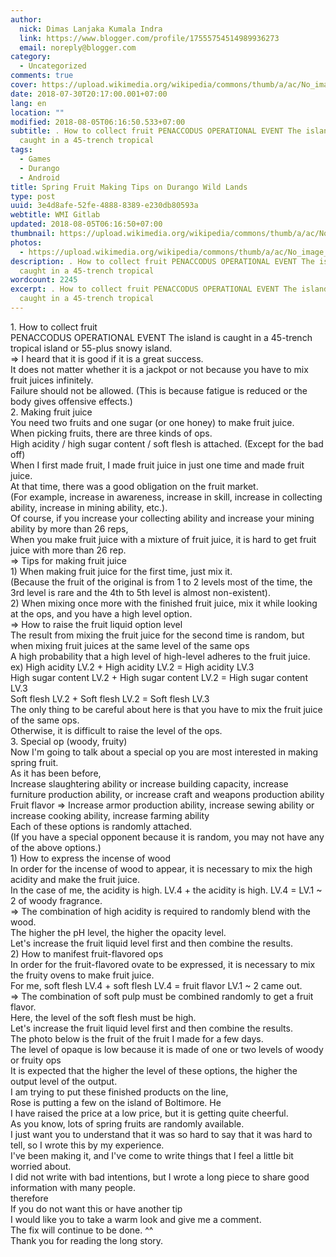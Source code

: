 ```yaml
---
author:
  nick: Dimas Lanjaka Kumala Indra
  link: https://www.blogger.com/profile/17555754514989936273
  email: noreply@blogger.com
category:
  - Uncategorized
comments: true
cover: https://upload.wikimedia.org/wikipedia/commons/thumb/a/ac/No_image_available.svg/2048px-No_image_available.svg.png
date: 2018-07-30T20:17:00.001+07:00
lang: en
location: ""
modified: 2018-08-05T06:16:50.533+07:00
subtitle: . How to collect fruit PENACCODUS OPERATIONAL EVENT The island is
  caught in a 45-trench tropical
tags:
  - Games
  - Durango
  - Android
title: Spring Fruit Making Tips on Durango Wild Lands
type: post
uuid: 3e4d8afe-52fe-4888-8389-e230db80593a
webtitle: WMI Gitlab
updated: 2018-08-05T06:16:50+07:00
thumbnail: https://upload.wikimedia.org/wikipedia/commons/thumb/a/ac/No_image_available.svg/2048px-No_image_available.svg.png
photos:
  - https://upload.wikimedia.org/wikipedia/commons/thumb/a/ac/No_image_available.svg/2048px-No_image_available.svg.png
description: . How to collect fruit PENACCODUS OPERATIONAL EVENT The island is
  caught in a 45-trench tropical
wordcount: 2245
excerpt: . How to collect fruit PENACCODUS OPERATIONAL EVENT The island is
  caught in a 45-trench tropical
---
```


<div>    <div>        1. How to collect fruit     </div>    <div>        PENACCODUS OPERATIONAL EVENT The island is caught in a 45-trench         tropical island or 55-plus snowy island.     </div>    <div>        =&gt; I heard that it is good if it is a great success.     </div>    <div>        It does not matter whether it is a jackpot or not because you have to         mix fruit juices infinitely.     </div>    <div>        Failure should not be allowed. (This is because fatigue is reduced or         the body gives offensive effects.)     </div>    <div>        <div>            2. Making fruit juice         </div>        <div>            You need two fruits and one sugar (or one honey) to make fruit             juice.         </div>        <div>            When picking fruits, there are three kinds of ops.         </div>        <div>            High acidity / high sugar content / soft flesh is attached. (Except             for the bad off)         </div>        <div>            When I first made fruit, I made fruit juice in just one time and             made fruit juice.         </div>        <div>            At that time, there was a good obligation on the fruit market.         </div>        <div>            (For example, increase in awareness, increase in skill, increase in             collecting ability, increase in mining ability, etc.).         </div>        <div>            Of course, if you increase your collecting ability and increase             your mining ability by more than 26 reps,         </div>        <div>            When you make fruit juice with a mixture of fruit juice, it is hard             to get fruit juice with more than 26 rep.         </div>    </div>    <div>        <div>            =&gt; Tips for making fruit juice         </div>        <div>            1) When making fruit juice for the first time, just mix it.         </div>        <div>            (Because the fruit of the original is from 1 to 2 levels most of             the time, the 3rd level is rare and the 4th to 5th level is almost             non-existent).         </div>        <div>            2) When mixing once more with the finished fruit juice, mix it             while looking at the ops, and you have a high level option.         </div>        <div>            =&gt; How to raise the fruit liquid option level         </div>        <div>            <div>                The result from mixing the fruit juice for the second time is                 random, but when mixing fruit juices at the same level of the                 same ops             </div>            <div>                A high probability that a high level of high-level adheres to                 the fruit juice.             </div>        </div>        <div>            ex) High acidity LV.2 + High acidity LV.2 = High acidity LV.3         </div>        <div>            High sugar content LV.2 + High sugar content LV.2 = High sugar             content LV.3         </div>        <div>            Soft flesh LV.2 + Soft flesh LV.2 = Soft flesh LV.3         </div>        <div>            The only thing to be careful about here is that you have to mix the             fruit juice of the same ops.         </div>        <div>            Otherwise, it is difficult to raise the level of the ops.         </div>    </div>    <div>        <div>            3. Special op (woody, fruity)         </div>        <div>            Now I'm going to talk about a special op you are most interested in             making spring fruit.         </div>        <div>            As it has been before,         </div>        <div>            Increase slaughtering ability or increase building capacity,             increase furniture production ability, or increase craft and             weapons production ability         </div>        <div>            Fruit flavor =&gt; Increase armor production ability, increase             sewing ability or increase cooking ability, increase farming             ability         </div>        <div>            Each of these options is randomly attached.         </div>        <div>            (If you have a special opponent because it is random, you may not             have any of the above options.)         </div>        <div>            1) How to express the incense of wood         </div>    </div></div><div>    <div>        In order for the incense of wood to appear, it is necessary to mix the         high acidity and make the fruit juice.     </div>    <div>        In the case of me, the acidity is high. LV.4 + the acidity is high.         LV.4 = LV.1 ~ 2 of woody fragrance.     </div>    <div>        =&gt; The combination of high acidity is required to randomly blend         with the wood.     </div>    <div>        The higher the pH level, the higher the opacity level.     </div>    <div>        Let's increase the fruit liquid level first and then combine the         results.     </div>    <div>        2) How to manifest fruit-flavored ops     </div>    <div>        In order for the fruit-flavored ovate to be expressed, it is necessary         to mix the fruity ovens to make fruit juice.     </div>    <div>        For me, soft flesh LV.4 + soft flesh LV.4 = fruit flavor LV.1 ~ 2 came         out.     </div>    <div>        =&gt; The combination of soft pulp must be combined randomly to get a         fruit flavor.     </div>    <div>        Here, the level of the soft flesh must be high.     </div>    <div>        Let's increase the fruit liquid level first and then combine the         results.     </div>    <div>        <div>            The photo below is the fruit of the fruit I made for a few days.         </div>        <div>            The level of opaque is low because it is made of one or two levels             of woody or fruity ops         </div>        <div>            It is expected that the higher the level of these options, the             higher the output level of the output.         </div>    </div></div><div>    I am trying to put these finished products on the line, </div><div>    Rose is putting a few on the island of Boltimore. He </div><div>    I have raised the price at a low price, but it is getting quite cheerful. </div><div>    <div>        As you know, lots of spring fruits are randomly available.     </div>    <div>        I just want you to understand that it was so hard to say that it was         hard to tell, so I wrote this by my experience.     </div>    <div>        I've been making it, and I've come to write things that I feel a little         bit worried about.     </div>    <div>        I did not write with bad intentions, but I wrote a long piece to share         good information with many people.     </div>    <div>        therefore     </div>    <div>        If you do not want this or have another tip     </div>    <div>        I would like you to take a warm look and give me a comment.     </div>    <div>        The fix will continue to be done. ^^     </div>    <div>        Thank you for reading the long story.     </div></div>